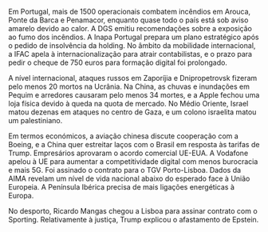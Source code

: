 Em Portugal, mais de 1500 operacionais combatem incêndios em Arouca, Ponte da Barca e Penamacor, enquanto quase todo o país está sob aviso amarelo devido ao calor. A DGS emitiu recomendações sobre a exposição ao fumo dos incêndios. A Inapa Portugal prepara um plano estratégico após o pedido de insolvência da holding. No âmbito da mobilidade internacional, a IFAC apela à internacionalização para atrair contabilistas, e o prazo para pedir o cheque de 750 euros para formação digital foi prolongado.

A nível internacional, ataques russos em Zaporíjia e Dnipropetrovsk fizeram pelo menos 20 mortos na Ucrânia. Na China, as chuvas e inundações em Pequim e arredores causaram pelo menos 34 mortes, e a Apple fechou uma loja física devido à queda na quota de mercado. No Médio Oriente, Israel matou dezenas em ataques no centro de Gaza, e um colono israelita matou um palestiniano.

Em termos económicos, a aviação chinesa discute cooperação com a Boeing, e a China quer estreitar laços com o Brasil em resposta às tarifas de Trump. Empresários aprovaram o acordo comercial UE-EUA. A Vodafone apelou à UE para aumentar a competitividade digital com menos burocracia e mais 5G. Foi assinado o contrato para o TGV Porto-Lisboa. Dados da AIMA revelam um nível de vida nacional abaixo do esperado face à União Europeia. A Península Ibérica precisa de mais ligações energéticas à Europa.

No desporto, Ricardo Mangas chegou a Lisboa para assinar contrato com o Sporting. Relativamente à justiça, Trump explicou o afastamento de Epstein.